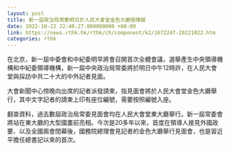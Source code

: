 ```yaml
---
layout: post
title: 新一屆政治局常委明日於人民大會堂金色大廳晤傳媒
date: 2022-10-22 22:40:27.000000000 +08:00
link: https://news.rthk.hk/rthk/ch/component/k2/1672247-20221022.htm
categories: rthk
---
```


在北京，新一屆中委會和中紀委明早將會召開首次全體會議，選舉產生中央領導機構和中紀委領導機構，新一屆中央政治局常委將於明日中午12時許，在人民大會堂與採訪中共二十大的中外記者見面。

大會新聞中心傍晚向出席的記者派發請柬，指見面會將於人民大會堂金色大廳舉行，其中文字記者的請柬上印有座位編號，需要按照編號入座。

翻查資料，過去數屆政治局常委見面會均在人民大會堂東大廳舉行。新一屆常委會將站在東大廳的大型國畫前亮相。今次是20多年以來，首度在領導人接見外國政要、以及全國兩會閉幕後，國務院總理會見記者的金色大廳舉行見面會，也是習近平擔任總書記以來的首次。

